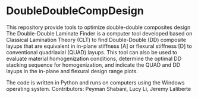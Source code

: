 # DoubleDoubleCompDesign
This repository provide tools to optimize double-double composites design
The Double-Double Laminate Finder is a computer tool developed based on Classical Lamination Theory (CLT) to find Double-Double (DD) composite layups that are equivalent in in-plane stiffness [A] or flexural stiffness [D] to conventional quadriaxial (QUAD) layups. This tool can also be used to evaluate material homogenization conditions, determine the optimal DD stacking sequence for homogenization, and indicate the QUAD and DD layups in the in-plane and flexural design range plots.

The code is written in Python and runs on computers using the Windows operating system.
Contributors: Peyman Shabani, Lucy Li, Jeremy Laliberte
